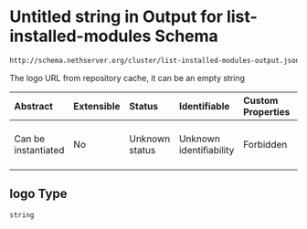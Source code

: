 # Untitled string in Output for list-installed-modules Schema

```txt
http://schema.nethserver.org/cluster/list-installed-modules-output.json#/patternProperties/.*/items/properties/logo
```

The logo URL from repository cache, it can be an empty string

| Abstract            | Extensible | Status         | Identifiable            | Custom Properties | Additional Properties | Access Restrictions | Defined In                                                                                                |
| :------------------ | :--------- | :------------- | :---------------------- | :---------------- | :-------------------- | :------------------ | :-------------------------------------------------------------------------------------------------------- |
| Can be instantiated | No         | Unknown status | Unknown identifiability | Forbidden         | Allowed               | none                | [list-installed-modules-output.json\*](cluster/list-installed-modules-output.json "open original schema") |

## logo Type

`string`
